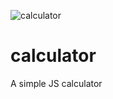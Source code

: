 ![calculator](https://user-images.githubusercontent.com/114652346/194758889-06b98213-2cd0-4a76-82e4-1445b2ca7cac.jpeg)
# calculator
A simple JS calculator
